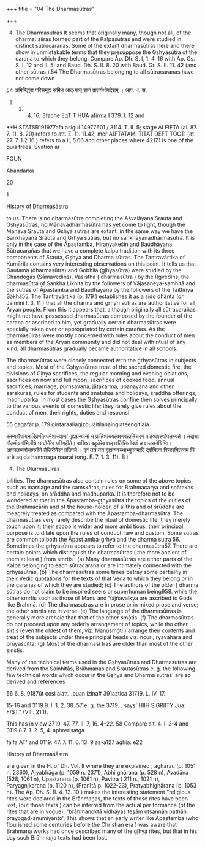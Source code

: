 +++
title = "04 The Dharmasūtras"

+++

4. The Dharmasutras It seems that originally many, though not all, of the dharma. siiras formed part of the Kalpasūtras and were studied in distinct sūtrucaranas. Some of the extant dharmasūtras here and there show in unmistakable terms that they presuppose the Gshyasūtra of the caraņa to which they belong. Compare Āp. Dh. S. I, 1. 4. 16 with Ap. Gș. S. I. 12 and II. 5; and Baud. Dh. S. II. 8. 20 with Baud. Gr. S. II. 11. 42 (and other sūtras ).54 The Dharmasūtras belonging to all sūtracaraṇas have not come down 

54 अमिमिद्ध्वा परिसमूह्य समिध आदध्यात् सायं प्रातर्यथोपदेशम् । आप. ध. स. 

1. 1. 4. 16; 3fache EqT T HUA afirma I 379. I. 12 and 

**HISTATSR191977afa asigui 14977601 / 3114. T. II. 5; stage ALFIETÀ (al. 87. 7. 11. 8. 20) refers to att. Z. 11. 11.42; mer A1FTATAMI TITAT DEFT TOCT: (at. 27. 7. 1.2 16 ) refers to a II, 5.66 and other places where 42171 is one of the quis trees. Svation ar 

FOUN 

Abandarka 

20 

1 

History of Dharmaśāstra 

to us. There is no dharmasūtra completing the Āśvalāyana Srauta and Gșhyasūtras; no Mānavadharmasūtra has yet come to light, though the Mānava Srauta and Gșhya sūtras are extant; in the same way we have the Sankhāyana Srauta and Grhya sūtras, but no sānkhāyanadharmasūtra. It is only in the case of the Āpastamba, Hiraṇyakeśin and Baudhāyana Sūtracarañas that we have a complete kalpa tradition with its three components of Srauta, Gșhya and Dharma sūtras. The Tantravārtika of Kumārila contains very interesting observations on this point. It tells us that Gautama (dharmasūtra) and Gobhila (gļhyasūtra) were studied by the Chandogas (Sāmavedins), Vasistha ( dharmasūtra ) by the Rgvedins, the dharmasūtra of Sankha Likhita by the followers of Vājasaneya-samhitā and the sutras of Āpastamba and Baudhāyana by the followers of the Taittiriya Śākhā55, The Tantravārtika (p. 179 ) establishes it as a sido dhānta (on Jaimini I. 3. 11 ) that all the dharina and grhyrı sutras are authoritative for all Aryan people. From this it appears that, although originally all sūtracarañas might not have possessed dharmasūtras composed by the founder of the carana or ascribed to him, yet gradually certain dharmasūtras were specially taken over or appropriated by certain carañas. As the dharmasülras were mostly concerned with rules about the conduct of men as members of the Aryan community and did not deal with ritual of any kind, all dharmasūtras gradually became authoritative in all schools. 

The dharmasūtras were closely connected with the grhyasūtras in subjects and topics. Most of the Gșhyasūtras treat of the sacred domestic fire, the divisions of Gịhya sacrifices, the regular morning and evening oblations, sacrifices on now and full moon, sacrifices of cooked food, annual sacrifices, marriage, purnsavana, jātakarma, upanayana and other sarskūras, rules for students and snātuhas and holidays, śrāddha offerings, madhuparka. In most cases the Gșhyasūtras confine then solves principally to the various events of domestic life; they rarely give rules about the conduct of men, their rights, duties and responsi 

55 gagafar p. 179 gintaraaliagizoulaitilanaingiateengifiaia 

स्तम्बबौधायनादिप्रणीतधर्मशास्त्राणां गृह्यग्रन्थानां च प्रातिशाख्यलक्षणवत्प्रतिचरणं पाठव्यवस्थोपलभ्यते । तद्यथा गौतमीयगोभिलीये छन्दोगैरेव परिगृहीते। वासिष्ठ बहुचेरेव शङ्खलिखितोक्तं च वाजसनेयिभिः। आपस्तम्बबौधायनीये तैत्तिरीयैरव प्रतिपन्ने । एवं तत्र तत्र गृह्यव्यवस्थाभ्युपगमादि दर्शयित्वा विचारयितव्यम किं arê aqida hammaga naarai (ong. F. 7. 1. 3. 11). B i 

4. The Dluirmisülras 

bilities. The dharmasūtras also contain rules on some of the above topics such as marriage and the samskāras, rules for Brahmacarya and snātakas and holidays, on śrāddha and madhuparka. It is therefore not to be wondered at that in the Apastamba-gțhyasūtra the topics of the duties of the Brahmacārin and of the house-holder, of alithis and of śrūddha are meagrely treated as compared with the Āpastamba-dharmasūtra. The dharmasūtras very rarely describe the ritual of domestic life; they merely touch upon it; their scopo is wider and more ambi tious; their principal purpose is to dilate upon the rules of conduct. law and custom. Some sūtras are common to both the Āpast amba-grhya and the dharma sutra 56. Sometimes the grhyasūtra appears to refer to the dharmasūtra57. There are certain points which distinguish the dharmasūtras ( the more ancient of them at least ) from smrtis : (a) Many dharmasūtras are either parts of the Kalpa belonging to each sūtracarana or are intimately connected with the grhyasūtras. (b) The dharmasūtras some times betray some partiality in their Vedic quotations for the texts of that Veda to which they belong or in the caranas of which they are studied; (c) The authors of the older ) dharma sūtras do not claim to be inspired seers or superhuman being958. while the other smrtis such as those of Manu and Yājñavalkya are ascribed to Gods like Brahmā. (d) The dharmasutras are in prose or in mixed prose and verse; the other smrtis are in verse. (e) The language of the dharmasūtras is generally more archaic than that of the other smộtis. (f) The dharmasūtras do not proceed upon any orderly arrangement of topics, while tho other sirtis (even the oldest of them, viz. Manusmộti ) arrange their contents and treat of the subjects under three principal heads viz. ncūri, ryavahāra and prūyaścitta; (g) Most of the dharmasi tras are older than most of the other sınstis. 

Many of the technical terms used in the Gșhyasūtras and Dharmasutras are derived from the Sainhitās, Brāhmanas and Srautasūtras e. g. the following few technical words which occur in the Gșhya and Dharma sūtras' are so derived and references 

56 6. 8. 9187ūt così alatt...puan izina\# 391aztica 31719. L. IV. 17. 

15-16 and 3119.9. I. 1. 2. 38. 57 e. g. the 3719. . says' HIIH SIGRIITY Jua: F/ST:' (VIII. 21.1). 

This has in view 3719. 47. 77. II. 7, 16. 4–22. 58 Compare sit. 4. I. 3-4 and 3119.8.7. 1. 2. 5, 4. aphrerisatga 

faifa AT' and 0119. 47. 7. 11. 6. 13. 9 az-a127 aghia: e22 

History of Dharmaśāstra 

are given in the H. of Dh. Vol. II where they are explained ; āghārau (p. 1051 n. 2360), Ajyabhāga (p. 1059 n. 2371), Abhi ghārana (p. 528 n), Avadāna (528, 1061 n), Upastarana (p. 1061 n), Pavitra ( 211 n., 1021 n), Paryagnikarana (p. 1120 n), (Pranītā p. 1022-23), Pratyabhighārana (p. 1053 n). The Āp. Dh. S. (I. 4. 12. 10 ) makes the interesting statement "religious rites were declared in the Brāhmaṇas, the texts of those rites have been lost, (but those texts ) can be inferred from the actual per formance (of the rites that are in vogue): "brāhmanoktā vidhayas teşām utsannāḥ pathāḥ prayogād-anumiyanto'. This shows that an early writer like Apastamba (who flourished some centuries before the Christian era ) was aware that Brāhmaṇa works had once described many of the gļhya rites, but that in his day such Brāhmaṇa texts had been lost. 
